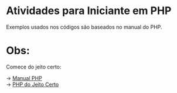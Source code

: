 # Atividades para Iniciante em PHP

Exemplos usados nos códigos são baseados no manual do PHP.

# Obs:
Comece do jeito certo:
<p>
-> <a href="php.net/manual/pt_BR/">Manual PHP</a><br/>
-> <a href="br.phptherightway.com">PHP do Jeito Certo</a>
</p>

